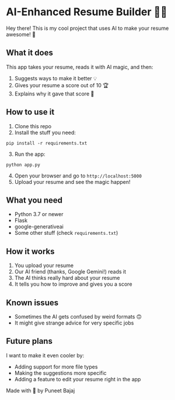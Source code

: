 # AI-Enhanced Resume Builder 📄✨

Hey there! This is my cool project that uses AI to make your resume awesome! 🚀

## What it does

This app takes your resume, reads it with AI magic, and then:
1. Suggests ways to make it better 💡
2. Gives your resume a score out of 10 🏆
3. Explains why it gave that score 🤔

## How to use it

1. Clone this repo
2. Install the stuff you need:

```pip install -r requirements.txt```

3. Run the app:

```python app.py```

4. Open your browser and go to `http://localhost:5000`
5. Upload your resume and see the magic happen!

## What you need

- Python 3.7 or newer
- Flask
- google-generativeai
- Some other stuff (check `requirements.txt`)

## How it works

1. You upload your resume
2. Our AI friend (thanks, Google Gemini!) reads it
3. The AI thinks really hard about your resume
4. It tells you how to improve and gives you a score

## Known issues

- Sometimes the AI gets confused by weird formats 🙃
- It might give strange advice for very specific jobs

## Future plans

I want to make it even cooler by:
- Adding support for more file types
- Making the suggestions more specific
- Adding a feature to edit your resume right in the app


Made with 💖 by Puneet Bajaj
